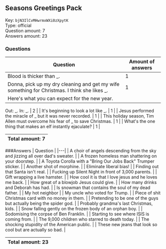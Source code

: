 ## Seasons Greetings Pack
Key: `bjN3IlCvMHwrmxWXi0zXpytK`  
Type: official  
Question amount: 7  
Answers amount: 23
### Questions
| Question | Amount of answers |
|---|---|
| Blood is thicker than _. | 1 |
| Donna, pick up my dry cleaning and get my wife something for Christmas. I think she likes _. | 1 |
| Here's what you can expect for the new year.
Out: _.
In: _. | 2 |
| It's beginning to look a lot like _. | 1 |
| Jesus performed the miracle of _ but it was never recorded. | 1 |
| This holiday season, Tim Allen must overcome his fear of _ to save Christmas. | 1 |
| What's the one thing that makes an elf instantly ejaculate? | 1 |

|Total amount: 7|
|---|
###Answers
| Question |
|---|
| A choir of angels descending from the sky and jizzing all over dad's sweater. |
| A frozen homeless man shattering on your doorstep. |
| A Toyota Corolla with a "Bring Our Jobs Back" Trumper sticker. |
| Another shot of morphine. |
| Eliminate liberal bias! |
| Finding out that Santa isn't real. |
| Fucking up Silent Night in front of 3,000 parents. |
| Gift wrapping a live hamster. |
| How cool it is that I love jesus and he loves me back. |
| How great of a blowjob Jesus could give. |
| How many drinks and Deborah has had. |
| Is snowman that contains the soul of my dead father. |
| My hot neighbor |
| My uncle who voted for Trump. |
| Piece of shit Christmas card with no money in them. |
| Pretending to be one of the guys but actually being the spider god. |
| Probably grandma's last Christmas, kids. |
| Snow falling gently on the frozen body of an orphan boy. |
| Sodomising the corpse of Ben Franklin. |
| Starting to see where ISIS is coming from. |
| The 9,000 children who starred to death today. |
| The shocking stupidity of the American public. |
| These new jeans that look so cool but are actually so bad. |

|Total amount: 23|
|---|